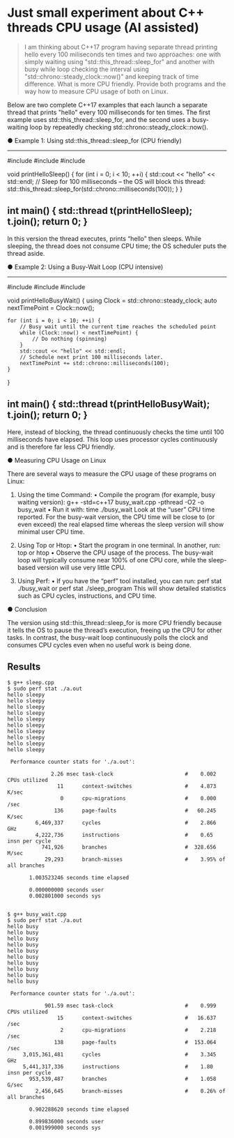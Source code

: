 # Just small experiment about C++ threads CPU usage (AI assisted)

> I am thinking about C++17 program having separate thread printing hello every 100 miliseconds ten times and two approaches: one with simply waiting using "std::this_thread::sleep_for" and another with busy while loop checking the interval using "std::chrono::steady_clock::now()" and keeping track of time difference. What is more CPU friendly. Provide both programs and the way how to measure CPU usage of both on Linux.

Below are two complete C++17 examples that each launch a separate thread that prints "hello" every 100 milliseconds for ten times. The first example uses std::this_thread::sleep_for, and the second uses a busy‐waiting loop by repeatedly checking std::chrono::steady_clock::now().

● Example 1: Using std::this_thread::sleep_for (CPU friendly)

-----------------------------------------------------------
#include <iostream>
#include <thread>
#include <chrono>

void printHelloSleep() {
    for (int i = 0; i < 10; ++i) {
        std::cout << "hello" << std::endl;
        // Sleep for 100 milliseconds – the OS will block this thread:
        std::this_thread::sleep_for(std::chrono::milliseconds(100));
    }
}

int main() {
    std::thread t(printHelloSleep);
    t.join();
    return 0;
}
-----------------------------------------------------------

In this version the thread executes, prints “hello” then sleeps. While sleeping, the thread does not consume CPU time; the OS scheduler puts the thread aside.

● Example 2: Using a Busy-Wait Loop (CPU intensive)

-----------------------------------------------------------
#include <iostream>
#include <thread>
#include <chrono>

void printHelloBusyWait() {
    using Clock = std::chrono::steady_clock;
    auto nextTimePoint = Clock::now();

    for (int i = 0; i < 10; ++i) {
        // Busy wait until the current time reaches the scheduled point
        while (Clock::now() < nextTimePoint) {
            // Do nothing (spinning)
        }
        std::cout << "hello" << std::endl;
        // Schedule next print 100 milliseconds later.
        nextTimePoint += std::chrono::milliseconds(100);
    }
}

int main() {
    std::thread t(printHelloBusyWait);
    t.join();
    return 0;
}
-----------------------------------------------------------

Here, instead of blocking, the thread continuously checks the time until 100 milliseconds have elapsed. This loop uses processor cycles continuously and is therefore far less CPU friendly.

● Measuring CPU Usage on Linux

There are several ways to measure the CPU usage of these programs on Linux:

1. Using the time Command:
   • Compile the program (for example, busy waiting version):
         g++ -std=c++17 busy_wait.cpp -pthread -O2 -o busy_wait
   • Run it with:
         time ./busy_wait
   Look at the “user” CPU time reported. For the busy-wait version, the CPU time will be close to (or even exceed) the real elapsed time whereas the sleep version will show minimal user CPU time.

2. Using Top or Htop:
   • Start the program in one terminal. In another, run:
         top
     or
         htop
   • Observe the CPU usage of the process. The busy-wait loop will typically consume near 100% of one CPU core, while the sleep-based version will use very little CPU.

3. Using Perf:
   • If you have the “perf” tool installed, you can run:
         perf stat ./busy_wait
     or
         perf stat ./sleep_program
   This will show detailed statistics such as CPU cycles, instructions, and CPU time.

● Conclusion

The version using std::this_thread::sleep_for is more CPU friendly because it tells the OS to pause the thread’s execution, freeing up the CPU for other tasks. In contrast, the busy-wait loop continuously polls the clock and consumes CPU cycles even when no useful work is being done.

## Results

```
$ g++ sleep.cpp 
$ sudo perf stat ./a.out 
hello sleepy
hello sleepy
hello sleepy
hello sleepy
hello sleepy
hello sleepy
hello sleepy
hello sleepy
hello sleepy
hello sleepy

 Performance counter stats for './a.out':

              2.26 msec task-clock                       #    0.002 CPUs utilized             
                11      context-switches                 #    4.873 K/sec                     
                 0      cpu-migrations                   #    0.000 /sec                      
               136      page-faults                      #   60.245 K/sec                     
         6,469,337      cycles                           #    2.866 GHz                       
         4,222,736      instructions                     #    0.65  insn per cycle            
           741,926      branches                         #  328.656 M/sec                     
            29,293      branch-misses                    #    3.95% of all branches           

       1.003523246 seconds time elapsed

       0.000000000 seconds user
       0.002801000 seconds sys


$ g++ busy_wait.cpp 
$ sudo perf stat ./a.out 
hello busy
hello busy
hello busy
hello busy
hello busy
hello busy
hello busy
hello busy
hello busy
hello busy

 Performance counter stats for './a.out':

            901.59 msec task-clock                       #    0.999 CPUs utilized             
                15      context-switches                 #   16.637 /sec                      
                 2      cpu-migrations                   #    2.218 /sec                      
               138      page-faults                      #  153.064 /sec                      
     3,015,361,481      cycles                           #    3.345 GHz                       
     5,441,317,336      instructions                     #    1.80  insn per cycle            
       953,539,487      branches                         #    1.058 G/sec                     
         2,456,645      branch-misses                    #    0.26% of all branches           

       0.902288620 seconds time elapsed

       0.899836000 seconds user
       0.001999000 seconds sys
```
